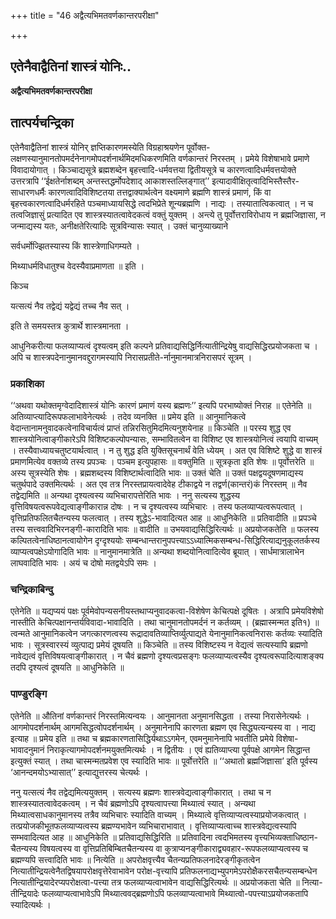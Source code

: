 +++
title = "46 अद्वैत्यभिमतवर्णकान्तरपरीक्षा"

+++


## एतेनैवाद्वैतिनां शास्त्रं योनिः..

**अद्वैत्यभिमतवर्णकान्तरपरीक्षा**

## **तात्पर्यचन्द्रिका**

एतेनैवाद्वैतिनां शास्त्रं योनिर् ज्ञप्तिकारणमस्येति विग्रहाश्रयणेन पूर्वोक्त-लक्षणस्यानुमानतोपमर्दनेनागमोपदर्शनार्थमिदमधिकरणमिति वर्णकान्तरं निरस्तम् । प्रमेये विशेषाभावे प्रमाणे विवादायोगात् । किञ्चाद्यसूत्रे ब्रह्मशब्देन बृहत्त्वादि-धर्मवत्तया द्वितीयसूत्रे च कारणत्वादिधर्मवत्तयोक्ते उत्तरत्रापि ‘‘ईक्षतेर्नाशब्दम् अन्तस्तद्धर्मोपदेशाद् आकाशस्तल्लिङ्गात्’’ इत्यादावीक्षितृत्वादिभिस्तैस्तैर-साधारणधर्मैः कारणत्वादिविशिष्टतया तत्तद्वाक्यार्थत्वेन वक्ष्यमाणे ब्रह्मणि शास्त्रं प्रमाणं, किं वा बृहत्त्वकारणत्वादिधर्मरहिते पञ्चमाध्यायसिद्धे त्वदभिप्रेते शून्यब्रह्मणि । नाद्यः । तस्यातात्विकत्वात् । न च तत्वजिज्ञासुं प्रत्यादित एव शास्त्रस्यातत्वावेदकत्वं वक्तुं युक्तम् । अन्त्ये तु पूर्वोत्तराविरोधाय न ब्रह्मजिज्ञासा, न जन्माद्यस्य यतः, अनीक्षतेरित्यादिः सूत्रविन्यासः स्यात् । उक्तं चानुव्याख्याने

सर्वधर्मोज्झितस्यास्य किं शास्त्रेणाधिगम्यते ।

मिथ्याधर्मविधातुश्च वेदस्यैवाप्रमाणता ॥ इति ।

किञ्च

यत्सत्यं नैव तद्वेद्यं यद्वेद्यं तच्च नैव सत् ।

इति ते समयस्तत्र कुत्रार्थे शास्त्रमानता ।

आधुनिकरीत्या फलव्याप्यत्वं दृश्यत्वम् इति कल्पने प्रतिवाद्यसिद्धिर्नित्यातीन्द्रियेषु वाद्यसिद्धिरप्रयोजकता च । अपि च शास्त्रपदेनानुमानवद्दुरागमस्यापि निरासप्रतीते-र्नानुमानमात्रनिरासपरं सूत्रम् ।

### **प्रकाशिका**

‘‘अथवा यथोक्तमृग्वेदादिशास्त्रं योनिः कारणं प्रमाणं यस्य ब्रह्मणः’’ इत्यपि परभाष्योक्तं निराह ॥ एतेनेति ॥ अतिव्याप्त्यादिरूपफलाभावेनेत्यर्थः । तदेव व्यनक्ति ॥ प्रमेय इति ॥ आनुमानिकत्वे वेदान्तानामनुवादकत्वेनाविचार्यत्वं प्राप्तं तन्निरसितुमिदमित्यनुशयेनाह ॥ किञ्चेति ॥ परस्य शुद्ध एव शास्त्रयोनित्वाङ्गीकारेऽपि विशिष्टकल्पोपन्यासः, सम्भावितत्वेन वा विशिष्ट एव शास्त्रयोनित्वं त्वयापि वाच्यम् । तस्यैवाध्यायचतुष्टयार्थत्वात् । न तु शुद्ध इति युक्तिसूचनार्थं वेति ध्येयम् । अत एव विशिष्टे शुद्धे वा शास्त्रं प्रमाणमित्येव वक्तव्ये तस्य प्रपञ्चः । पञ्चम इत्युपहासः ॥ वक्तुमिति ॥ सूत्रकृता इति शेषः ॥ पूर्वोत्तरेति ॥ अस्य सूत्रस्येति शेषः । ब्रह्मशब्दस्य विशिष्टार्थत्वादिति भावः ॥ उक्तं चेति ॥ उक्तं पक्षद्वयदूषणमाद्यस्य चतुर्थपादे उक्तमित्यर्थः । अत एव तत्र निरस्तप्रायत्वादेवेह टीकाद्वये न तद्वर्ण(कान्तरं)कं निरस्तम् ॥ नैव तद्वेद्यमिति ॥ अन्यथा दृश्यत्वस्य व्यभिचारापत्तेरिति भावः । ननु सत्यस्य शुद्धस्य वृत्तिविषयत्वरूपवेद्यत्वाङ्गीकारान्न दोषः । न च दृश्यत्वस्य व्यभिचारः । तस्य फलव्याप्यत्वरूपत्वात् । वृत्तिप्रतिफलितचैतन्यस्य फलत्वात् । तस्य शुद्धेऽ-भावादित्यत आह ॥ आधुनिकेति ॥ प्रतिवादीति ॥ प्रपञ्चे तस्य सत्त्ववादिभिरनङ्गी-कारादिति भावः ॥ वादीति ॥ उभयवाद्यसिद्धिरित्यर्थः ॥ अप्रयोजकतेति ॥ फलस्य कल्पितत्वेनाधिष्ठानत्वायोगेन दृग्दृश्ययोः सम्बन्धान्तरानुपपत्त्याऽऽध्यात्मिकसम्बन्ध-सिद्धिरित्याद्यनुकूलतर्कस्य व्याप्यत्वपक्षेऽयोगादिति भावः ॥ नानुमानमात्रेति ॥ अन्यथा शब्दयोनित्वादित्येव ब्रूयात् । सार्धमात्रालाभेन लाघवादिति भावः । अयं च दोषो मतद्वयेऽपि समः ।

### **चन्द्रिकाबिन्दु**

एतेनेति ॥ यद्यप्ययं पक्षः पूर्वमेवोपन्यसनीयस्तथाप्यनुवादकत्वा-विशेषेण केचित्पक्षे दूषितः । अत्रापि प्रमेयविशेषो नास्तीति केचित्पक्षानन्तर्यविवादा-भावादिति । तथा चानुमानतोपमर्दनं न कर्तव्यम् । (ब्रह्मास्मन्मत इति१) ॥ त्वन्मते आनुमानिकत्वेन जगत्कारणत्वस्य रूद्रादावतिव्याप्तिर्व्युत्पाद्यते येनानुमानिकत्वनिरासः कर्तव्यः स्यादिति भावः । सूत्रस्वारस्यं व्युत्पाद्य प्रमेयं दूषयति ॥ किञ्चेति ॥ तस्य विशिष्टस्य न वेद्यत्वं सत्यस्यापि ब्रह्मणो नावेद्यत्वं वृत्तिविषयत्वाङ्गीकारात् । न चैवं ब्रह्मणो दृश्यत्वप्रसङ्गः फलव्याप्यत्वस्यैव दृश्यत्वरूपादित्याशङ्क्य तदपि दृश्यत्वं दूषयति ॥ आधुनिकेति ॥

### **पाण्डुरङ्गि**

एतेनेति ॥ औतिनां वर्णकान्तरं निरस्तमित्यन्वयः । आनुमानता अनुमानसिद्धता । तस्या निरासेनेत्यर्थः । आगमोपदर्शनार्थम् आगमसिद्धत्वोपदर्शनार्थम् । अनुमानेनापि कारणता ब्रह्मण एव सिद्ध्यत्यन्यस्य वा । नाद्य इत्याह ॥ प्रमेय इति ॥ तथा च ब्रह्मकारणतासिद्धिर्यथाऽऽगमेन, एवमनुमानेनापि भवतीति प्रमेये विशेषा-भावादनुमानं निराकृत्यागमोपदर्शनमयुक्तमित्यर्थः । न द्वितीयः । एवं ह्यतिव्याप्त्या पूर्वपक्षे आगमेन सिद्धान्त इत्युक्तं स्यात् । तथा चास्मन्मतप्रवेश एव स्यादिति भावः ॥ पूर्वोत्तरेति ॥ ‘‘अथातो ब्रह्मजिज्ञासा’ इति पूर्वस्य ‘आनन्दमयोऽभ्यासात्’’ इत्याद्युत्तरस्य चेत्यर्थः ।

ननु यत्सत्यं नैव तद्वेद्यमित्ययुक्तम् । सत्यस्य ब्रह्मणः शास्त्रवेद्यत्वाङ्गीकारात् । तथा च न शास्त्रस्यातत्वावेदकत्वम् । न चैवं ब्रह्मणोऽपि दृश्यत्वापत्त्या मिथ्यात्वं स्यात् । अन्यथा मिथ्यात्वसाधकानुमानस्य तत्रैव व्यभिचारः स्यादिति वाच्यम् । मिथ्यात्वे वृत्तिव्याप्यत्वस्याप्रयोजकत्वात् । तत्प्रयोजकीभूतफलव्याप्यत्वस्य ब्रह्मण्यभावेन व्यभिचाराभावात् । वृत्तिव्याप्यत्वाच्च शास्त्रवेद्यत्वस्यापि सम्भवादित्यत आह ॥ आधुनिकेति ॥ प्रतिवाद्यसिद्धिरिति ॥ प्रतिवादिना त्वदभिमतस्य वृत्त्यभिव्यक्ताधिष्ठान-चैतन्यस्य विषयत्वस्य वा वृत्तिप्रतिबिम्बितचैतन्यस्य वा कुत्राप्यनङ्गीकाराद्व्यवहार-रूपफलव्याप्यत्वस्य च ब्रह्मण्यपि सत्त्वादिति भावः ॥ नित्येति ॥ अपरोक्षवृत्त्यैव चैतन्यप्रतिफलनादेरङ्गीकृतत्वेन नित्यातीन्द्रियत्वेनैतद्विषयापरोक्षवृत्तेरेवाभावेन परोक्ष-वृत्त्यापि प्रतिफलनाद्यभ्युपगमेऽपरोक्षैकरसचैतन्यसम्बन्धेन नित्यातीन्द्रियादेरप्यपरोक्षत्वा-पत्त्या तत्र फलव्याप्यत्वाभावेन वाद्यसिद्धिरित्यर्थः ॥ अप्रयोजकता चेति ॥ नित्या-तीन्द्रियादेः फलव्याप्यत्वाभावेऽपि मिथ्यात्ववद्ब्रह्मणोऽपि फलव्याप्यत्वाभावे मिथ्यात्वो-पपत्त्याऽप्रयोजकतापि स्यादित्यर्थः ।

